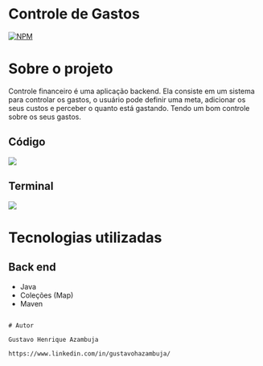 # Controle de Gastos
[![NPM](https://img.shields.io/npm/l/react)](https://github.com/devsuperior/sds1-wmazoni/blob/master/LICENSE) 

# Sobre o projeto

Controle financeiro é uma aplicação backend. Ela consiste em um sistema para controlar os gastos, o usuário pode definir uma meta, adicionar os seus custos e perceber o quanto está gastando. Tendo um bom controle sobre os seus gastos.

## Código
![](https://github.com/gustavoHazambuja/Images/blob/main/ControleGastos/Codigo.png)

## Terminal
![](https://github.com/gustavoHazambuja/Images/blob/main/ControleGastos/Terminal.png)

# Tecnologias utilizadas
## Back end
- Java
- Coleções (Map)
- Maven
  
```

# Autor

Gustavo Henrique Azambuja

https://www.linkedin.com/in/gustavohazambuja/

